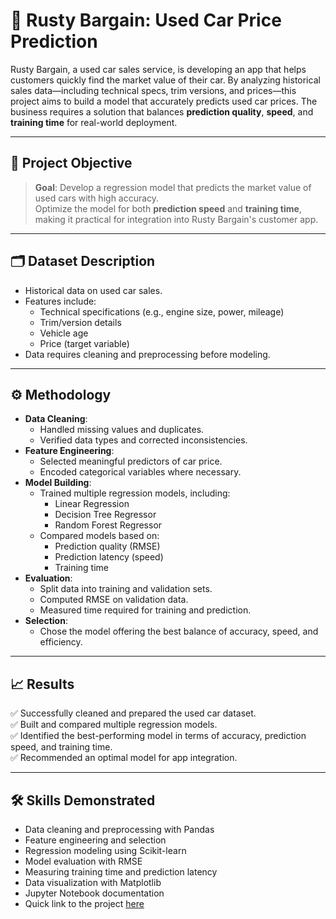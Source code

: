 # 🚗 Rusty Bargain: Used Car Price Prediction

Rusty Bargain, a used car sales service, is developing an app that helps customers quickly find the market value of their car. By analyzing historical sales data—including technical specs, trim versions, and prices—this project aims to build a model that accurately predicts used car prices. The business requires a solution that balances **prediction quality**, **speed**, and **training time** for real-world deployment.

---

## 📌 Project Objective

> **Goal**: Develop a regression model that predicts the market value of used cars with high accuracy.  
> Optimize the model for both **prediction speed** and **training time**, making it practical for integration into Rusty Bargain's customer app.

---

## 🗂️ Dataset Description

- Historical data on used car sales.  
- Features include:
  - Technical specifications (e.g., engine size, power, mileage)
  - Trim/version details
  - Vehicle age
  - Price (target variable)
- Data requires cleaning and preprocessing before modeling.

---

## ⚙️ Methodology

- **Data Cleaning**:
  - Handled missing values and duplicates.
  - Verified data types and corrected inconsistencies.
- **Feature Engineering**:
  - Selected meaningful predictors of car price.
  - Encoded categorical variables where necessary.
- **Model Building**:
  - Trained multiple regression models, including:
    - Linear Regression
    - Decision Tree Regressor
    - Random Forest Regressor
  - Compared models based on:
    - Prediction quality (RMSE)
    - Prediction latency (speed)
    - Training time
- **Evaluation**:
  - Split data into training and validation sets.
  - Computed RMSE on validation data.
  - Measured time required for training and prediction.
- **Selection**:
  - Chose the model offering the best balance of accuracy, speed, and efficiency.

---

## 📈 Results

✅ Successfully cleaned and prepared the used car dataset.  
✅ Built and compared multiple regression models.  
✅ Identified the best-performing model in terms of accuracy, prediction speed, and training time.  
✅ Recommended an optimal model for app integration.

---

## 🛠️ Skills Demonstrated

- Data cleaning and preprocessing with Pandas
- Feature engineering and selection
- Regression modeling using Scikit-learn
- Model evaluation with RMSE
- Measuring training time and prediction latency
- Data visualization with Matplotlib
- Jupyter Notebook documentation
- Quick link to the project [here](https://github.com/Jolay96/TripleTenProjects-/blob/main/Rusty%20Bargain%20Used%20Car%20Sales/Rusty%20Bargain%20Used%20Car%20Sales.ipynb)